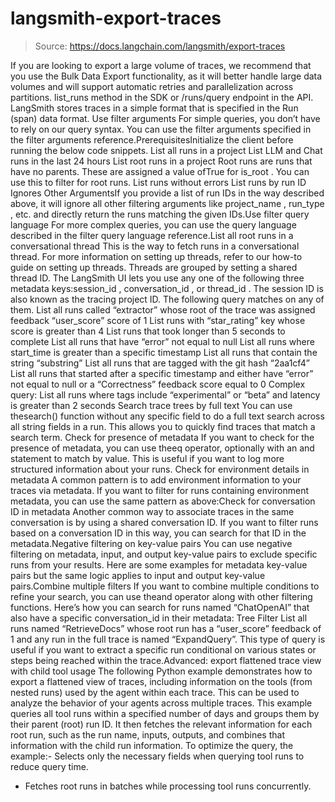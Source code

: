 # langsmith-export-traces

> Source: https://docs.langchain.com/langsmith/export-traces

If you are looking to export a large volume of traces, we recommend that you use the Bulk Data Export functionality, as it will better handle large data volumes and will support automatic retries and parallelization across partitions.
list_runs
method in the SDK or /runs/query
endpoint in the API.
LangSmith stores traces in a simple format that is specified in the Run (span) data format.
Use filter arguments
For simple queries, you don’t have to rely on our query syntax. You can use the filter arguments specified in the filter arguments reference.PrerequisitesInitialize the client before running the below code snippets.
List all runs in a project
List LLM and Chat runs in the last 24 hours
List root runs in a project
Root runs are runs that have no parents. These are assigned a value ofTrue
for is_root
. You can use this to filter for root runs.
List runs without errors
List runs by run ID
Ignores Other ArgumentsIf you provide a list of run IDs in the way described above, it will ignore all other filtering arguments like
project_name
, run_type
, etc. and directly return the runs matching the given IDs.Use filter query language
For more complex queries, you can use the query language described in the filter query language reference.List all root runs in a conversational thread
This is the way to fetch runs in a conversational thread. For more information on setting up threads, refer to our how-to guide on setting up threads. Threads are grouped by setting a shared thread ID. The LangSmith UI lets you use any one of the following three metadata keys:session_id
, conversation_id
, or thread_id
. The session ID is also known as the tracing project ID. The following query matches on any of them.
List all runs called “extractor” whose root of the trace was assigned feedback “user_score” score of 1
List runs with “star_rating” key whose score is greater than 4
List runs that took longer than 5 seconds to complete
List all runs that have “error” not equal to null
List all runs where start_time is greater than a specific timestamp
List all runs that contain the string “substring”
List all runs that are tagged with the git hash “2aa1cf4”
List all runs that started after a specific timestamp and either have “error” not equal to null or a “Correctness” feedback score equal to 0
Complex query: List all runs where tags include “experimental” or “beta” and latency is greater than 2 seconds
Search trace trees by full text
You can use thesearch()
function without any specific field to do a full text search across all string fields in a run. This allows you to quickly find traces that match a search term.
Check for presence of metadata
If you want to check for the presence of metadata, you can use theeq
operator, optionally with an and
statement to match by value. This is useful if you want to log more structured information about your runs.
Check for environment details in metadata
A common pattern is to add environment information to your traces via metadata. If you want to filter for runs containing environment metadata, you can use the same pattern as above:Check for conversation ID in metadata
Another common way to associate traces in the same conversation is by using a shared conversation ID. If you want to filter runs based on a conversation ID in this way, you can search for that ID in the metadata.Negative filtering on key-value pairs
You can use negative filtering on metadata, input, and output key-value pairs to exclude specific runs from your results. Here are some examples for metadata key-value pairs but the same logic applies to input and output key-value pairs.Combine multiple filters
If you want to combine multiple conditions to refine your search, you can use theand
operator along with other filtering functions. Here’s how you can search for runs named “ChatOpenAI” that also have a specific conversation_id
in their metadata:
Tree Filter
List all runs named “RetrieveDocs” whose root run has a “user_score” feedback of 1 and any run in the full trace is named “ExpandQuery”. This type of query is useful if you want to extract a specific run conditional on various states or steps being reached within the trace.Advanced: export flattened trace view with child tool usage
The following Python example demonstrates how to export a flattened view of traces, including information on the tools (from nested runs) used by the agent within each trace. This can be used to analyze the behavior of your agents across multiple traces. This example queries all tool runs within a specified number of days and groups them by their parent (root) run ID. It then fetches the relevant information for each root run, such as the run name, inputs, outputs, and combines that information with the child run information. To optimize the query, the example:- Selects only the necessary fields when querying tool runs to reduce query time.
- Fetches root runs in batches while processing tool runs concurrently.